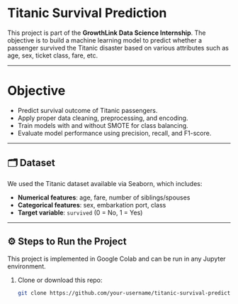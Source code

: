 # Titanic Survival Prediction

This project is part of the **GrowthLink Data Science Internship**. The objective is to build a machine learning model to predict whether a passenger survived the Titanic disaster based on various attributes such as age, sex, ticket class, fare, etc.

---

# Objective

- Predict survival outcome of Titanic passengers.
- Apply proper data cleaning, preprocessing, and encoding.
- Train models with and without SMOTE for class balancing.
- Evaluate model performance using precision, recall, and F1-score.

---

## 🗂 Dataset

We used the Titanic dataset available via Seaborn, which includes:
- **Numerical features**: age, fare, number of siblings/spouses
- **Categorical features**: sex, embarkation port, class
- **Target variable**: `survived` (0 = No, 1 = Yes)

---

## ⚙️ Steps to Run the Project

 This project is implemented in Google Colab and can be run in any Jupyter environment.

1. Clone or download this repo:
   ```bash
   git clone https://github.com/your-username/titanic-survival-prediction.git
